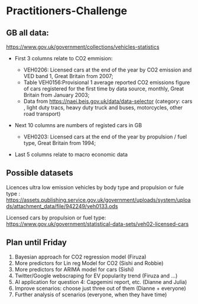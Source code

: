 # Practitioners-Challenge


## GB all data:
https://www.gov.uk/government/collections/vehicles-statistics

- First 3 columns relate to CO2 emmision:
  - VEH0206: Licensed cars at the end of the year by CO2 emission and VED band 1, Great Britain from 2007;  
  - Table VEH0156:Provisional 1 average reported CO2 emissions figure of cars registered for the first time by data source, monthly, Great Britain from January 2003;
  - Data from https://naei.beis.gov.uk/data/data-selector (category: cars , light duty tracs, heavy duty truck and buses, motorcycles, other road transport)

- Next 10 columns are numbers of registed cars in GB
  - VEH0203: Licensed cars at the end of the year by propulsion / fuel type, Great Britain from 1994; 

- Last 5 columns relate to macro economic data


## Possible datasets 

Licences ultra low emission vehicles by body type and propulsion or fule type : https://assets.publishing.service.gov.uk/government/uploads/system/uploads/attachment_data/file/942249/veh0133.ods  

Licensed cars by propulsion or fuel type: 
https://www.gov.uk/government/statistical-data-sets/veh02-licensed-cars

## Plan until Friday
1. Bayesian approach for CO2 regression model (Firuza)
2. More predictors for Lin reg Model for CO2 (Sishi and Robbie)
3. More predictors for ARIMA model for cars (Sishi)
4. Twitter/Google webscraping for EV popularity trend (Firuza and ...)
5. AI application for question 4: Capgemini report, etc. (Dianne and Julia)
6. Improve scenarios: choose just three out of them (Dianne + everyone)
7. Further analysis of scenarios (everyone, when they have time)
